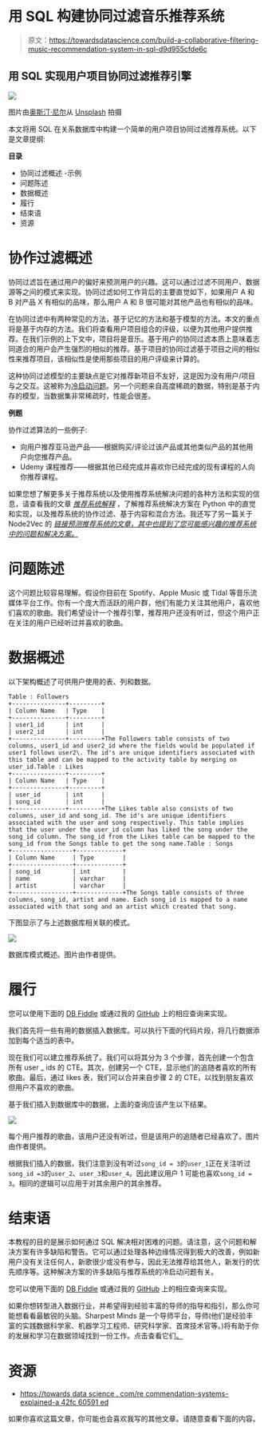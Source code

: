 # 用 SQL 构建协同过滤音乐推荐系统

> 原文：<https://towardsdatascience.com/build-a-collaborative-filtering-music-recommendation-system-in-sql-d9d955cfde6c>

## 用 SQL 实现用户项目协同过滤推荐引擎

![](img/1a1c69492d30975e4682878aca73439f.png)

图片由[奥斯汀·尼尔](https://unsplash.com/@arstyy)从 [Unsplash](https://unsplash.com/photos/hgO1wFPXl3I) 拍摄

本文将用 SQL 在关系数据库中构建一个简单的用户项目协同过滤推荐系统。以下是文章提纲:

**目录**

*   协同过滤概述
    -示例
*   问题陈述
*   数据概述
*   履行
*   结束语
*   资源

# 协作过滤概述

协同过滤旨在通过用户的偏好来预测用户的兴趣。这可以通过过滤不同用户、数据源等之间的模式来实现。协同过滤如何工作背后的主要直觉如下，如果用户 A 和 B 对产品 X 有相似的品味，那么用户 A 和 B 很可能对其他产品也有相似的品味。

在协同过滤中有两种常见的方法，基于记忆的方法和基于模型的方法。本文的重点将是基于内存的方法。我们将查看用户项目组合的评级，以便为其他用户提供推荐。在我们示例的上下文中，项目将是音乐。基于用户的协同过滤本质上意味着志同道合的用户会产生强烈的相似的推荐。基于项目的协同过滤基于项目之间的相似性来推荐项目，该相似性是使用那些项目的用户评级来计算的。

这种协同过滤模型的主要缺点是它对推荐新项目不友好，这是因为没有用户/项目与之交互。这被称为[冷启动问题](https://en.wikipedia.org/wiki/Cold_start_(recommender_systems))。另一个问题来自高度稀疏的数据，特别是基于内存的模型，当数据集非常稀疏时，性能会很差。

**例题**

协作过滤算法的一些例子:

*   向用户推荐亚马逊产品——根据购买/评论过该产品或其他类似产品的其他用户向您推荐产品。
*   Udemy 课程推荐——根据其他已经完成并喜欢你已经完成的现有课程的人向你推荐课程。

如果您想了解更多关于推荐系统以及使用推荐系统解决问题的各种方法和实现的信息，请查看我的文章 [*推荐系统解释*](/recommendation-systems-explained-a42fc60591ed#:~:text=Loosely%20defined%2C%20a%20recommender%20system,Amazon%2C%20Reddit%2C%20Netflix%20etc.) ，了解推荐系统解决方案在 Python 中的直觉和实现，以及推荐系统的协作过滤、基于内容和混合方法。我还写了另一篇关于 Node2Vec 的 [*链接预测推荐系统的文章，其中也提到了您可能感兴趣的推荐系统中的问题和解决方案。*](/link-prediction-recommendation-engines-with-node2vec-c97c429351a8)

# 问题陈述

这个问题比较容易理解。假设你目前在 Spotify、Apple Music 或 Tidal 等音乐流媒体平台工作。你有一个庞大而活跃的用户群，他们有能力关注其他用户，喜欢他们喜欢的歌曲。我们希望设计一个推荐引擎，推荐用户还没有听过，但这个用户正在关注的用户已经听过并喜欢的歌曲。

# 数据概述

以下架构概述了可供用户使用的表、列和数据。

```
Table : Followers
+---------------+---------+
| Column Name   | Type    |
+---------------+---------+
| user1_id      | int     |
| user2_id      | int     |
+---------------+---------+The Followers table consists of two columns, user1_id and user2_id where the fields would be populated if user1 follows user2\. The id's are unique identifiers associated with this table and can be mapped to the activity table by merging on user_id.Table : Likes
+---------------+---------+
| Column Name   | Type    |
+---------------+---------+
| user_id       | int     |
| song_id       | int     |
+---------------+---------+The Likes table also consists of two columns, user_id and song_id. The id's are unique identifiers associated with the user and song respectively. This table implies that the user under the user_id column has liked the song under the song_id column. The song_id from the Likes table can be mapped to the song_id from the Songs table to get the song name.Table : Songs
+-----------------+-------------+
| Column Name     | Type        |
+-----------------+-------------+
| song_id         | int         |
| name            | varchar     |
| artist          | varchar     |
+-----------------+-------------+The Songs table consists of three columns, song_id, artist and name. Each song_id is mapped to a name associated with that song and an artist which created that song. 
```

下图显示了与上述数据库相关联的模式。

![](img/d0c1521138f041ef530cec4c0bdb2ca4.png)

数据库模式概述。图片由作者提供。

# 履行

您可以使用下面的 [DB Fiddle](https://dbfiddle.uk/?rdbms=postgres_9.5&fiddle=42837d39e721d6a0224b7d4944cf8a2c) 或通过我的 [GitHub](https://github.com/vatsal220/medium_articles/tree/main/music_sql_rec_sys) 上的相应查询来实现。

我们首先将一些有用的数据插入数据库。可以执行下面的代码片段，将几行数据添加到每个适当的表中。

现在我们可以建立推荐系统了。我们可以将其分为 3 个步骤，首先创建一个包含所有 user _ ids 的 CTE。其次，创建另一个 CTE，显示他们的追随者喜欢的所有歌曲。最后，通过 likes 表，我们可以合并来自步骤 2 的 CTE，以找到朋友喜欢但用户不喜欢的歌曲。

基于我们插入到数据库中的数据，上面的查询应该产生以下结果。

![](img/67198c3f81e4b01307425dae4a619986.png)

每个用户推荐的歌曲，该用户还没有听过，但是该用户的追随者已经喜欢了。图片由作者提供。

根据我们插入的数据，我们注意到没有听过`song_id = 3`的`user_1`正在关注听过`song_id =3`的`user_2`、`user_3`和`user_4`。因此建议用户 1 可能也喜欢`song_id = 3`。相同的逻辑可以应用于对其余用户的其余推荐。

# 结束语

本教程的目的是展示如何通过 SQL 解决相对困难的问题。请注意，这个问题和解决方案有许多缺陷和警告。它可以通过处理各种边缘情况得到极大的改善，例如新用户没有关注任何人，新歌很少或没有参与，因此无法推荐给其他人，新发行的优先顺序等。这种解决方案的许多缺陷与推荐系统的冷启动问题有关。

您可以使用下面的 [DB Fiddle](https://dbfiddle.uk/?rdbms=postgres_9.5&fiddle=42837d39e721d6a0224b7d4944cf8a2c) 或通过我的 [GitHub](https://github.com/vatsal220/medium_articles/tree/main/music_sql_rec_sys) 上的相应查询来实现。

如果你想转型进入数据行业，并希望得到经验丰富的导师的指导和指引，那么你可能想看看最敏锐的头脑。Sharpest Minds 是一个导师平台，导师(他们是经验丰富的实践数据科学家、机器学习工程师、研究科学家、首席技术官等。)将有助于你的发展和学习在数据领域找到一份工作。点击查看它们[。](https://www.sharpestminds.com/?r=vatsal-patal)

# 资源

*   [https://towards data science . com/re commendation-systems-explained-a 42fc 60591 ed](/recommendation-systems-explained-a42fc60591ed)

如果你喜欢这篇文章，你可能也会喜欢我写的其他文章。请随意查看下面的内容。

[](/recommendation-systems-explained-a42fc60591ed)  [](/active-learning-in-machine-learning-explained-777c42bd52fa)  [](/link-prediction-recommendation-engines-with-node2vec-c97c429351a8)  [](/louvains-algorithm-for-community-detection-in-python-95ff7f675306)  [](/text-similarity-w-levenshtein-distance-in-python-2f7478986e75)  [](/text-summarization-in-python-with-jaro-winkler-and-pagerank-72d693da94e8)  [](/word2vec-explained-49c52b4ccb71) 